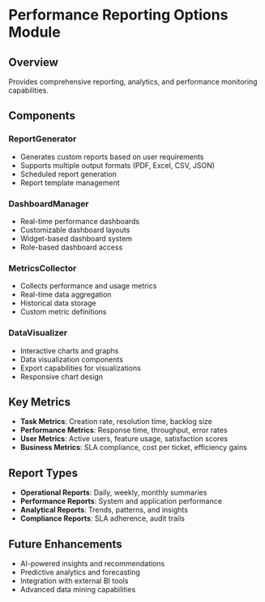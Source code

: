 # Performance Reporting Options Module

## Overview
Provides comprehensive reporting, analytics, and performance monitoring capabilities.

## Components

### ReportGenerator
- Generates custom reports based on user requirements
- Supports multiple output formats (PDF, Excel, CSV, JSON)
- Scheduled report generation
- Report template management

### DashboardManager
- Real-time performance dashboards
- Customizable dashboard layouts
- Widget-based dashboard system
- Role-based dashboard access

### MetricsCollector
- Collects performance and usage metrics
- Real-time data aggregation
- Historical data storage
- Custom metric definitions

### DataVisualizer
- Interactive charts and graphs
- Data visualization components
- Export capabilities for visualizations
- Responsive chart design

## Key Metrics
- **Task Metrics**: Creation rate, resolution time, backlog size
- **Performance Metrics**: Response time, throughput, error rates
- **User Metrics**: Active users, feature usage, satisfaction scores
- **Business Metrics**: SLA compliance, cost per ticket, efficiency gains

## Report Types
- **Operational Reports**: Daily, weekly, monthly summaries
- **Performance Reports**: System and application performance
- **Analytical Reports**: Trends, patterns, and insights
- **Compliance Reports**: SLA adherence, audit trails

## Future Enhancements
- AI-powered insights and recommendations
- Predictive analytics and forecasting
- Integration with external BI tools
- Advanced data mining capabilities



